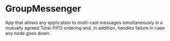 # GroupMessenger
App that allows any application to multi-cast messages simultaneously in a mutually agreed Total-FIFO ordering and, in addition, handles failure in case any node goes down.
